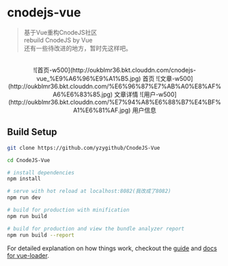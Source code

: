 # cnodejs-vue

> 基于Vue重构CnodeJS社区<br>
> rebuild CnodeJS by Vue<br>
> 还有一些待改进的地方，暂时先这样吧。

<br>
<div align=center>
![首页-w500](http://oukblmr36.bkt.clouddn.com/cnodejs-vue_%E9%A6%96%E9%A1%B5.jpg)
首页
![文章-w500](http://oukblmr36.bkt.clouddn.com/%E6%96%87%E7%AB%A0%E8%AF%A6%E6%83%85.jpg)
文章详情
![用户-w500](http://oukblmr36.bkt.clouddn.com/%E7%94%A8%E6%88%B7%E4%BF%A1%E6%81%AF.jpg)
用户信息
</div>

## Build Setup

``` bash
git clone https://github.com/yzygithub/CnodeJS-Vue

cd CnodeJS-Vue

# install dependencies
npm install

# serve with hot reload at localhost:8082(我改成了8082)
npm run dev

# build for production with minification
npm run build

# build for production and view the bundle analyzer report
npm run build --report
```

For detailed explanation on how things work, checkout the [guide](http://vuejs-templates.github.io/webpack/) and [docs for vue-loader](http://vuejs.github.io/vue-loader).


